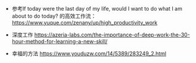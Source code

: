 - 参考If today were the last day of my life, would I want to do what I am about to do today? 的高效工作流：
  https://www.yuque.com/zenany/up/high_productivity_work
  
- 深度工作
  https://azeria-labs.com/the-importance-of-deep-work-the-30-hour-method-for-learning-a-new-skill/

- 幸福的方法 https://www.youduzw.com/14/5389/283249_2.html
